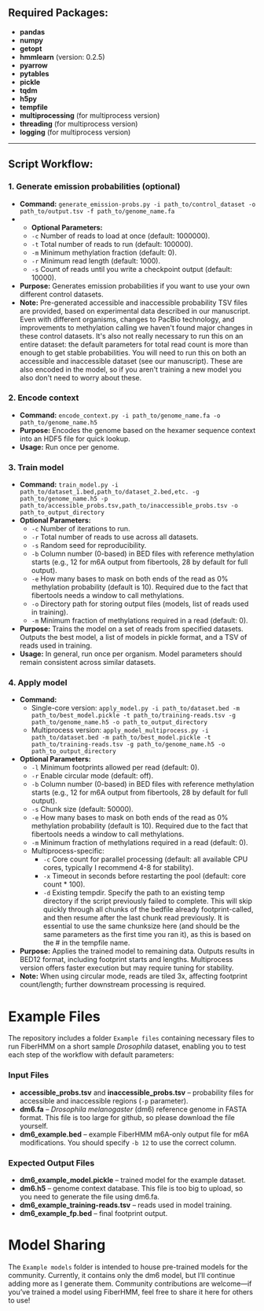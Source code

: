 ## **Required Packages:**

- **pandas**
- **numpy**
- **getopt**
- **hmmlearn** (version: 0.2.5)
- **pyarrow**
- **pytables**
- **pickle**
- **tqdm**
- **h5py**
- **tempfile**
- **multiprocessing** (for multiprocess version)
- **threading** (for multiprocess version)
- **logging** (for multiprocess version)

---

## **Script Workflow:**

### 1. **Generate emission probabilities (optional)**
   - **Command:** `generate_emission-probs.py -i path_to/control_dataset -o path_to/output.tsv -f path_to/genome_name.fa`
   - - **Optional Parameters:**
     - `-c` Number of reads to load at once (default: 1000000).
     - `-t` Total number of reads to run (default: 100000).
     - `-m` Minimum methylation fraction (default: 0).
     - `-r` Minimum read length (default: 1000).
     - `-s` Count of reads until you write a checkpoint output (default: 10000).
   - **Purpose:** Generates emission probabilities if you want to use your own different control datasets.
   - **Note:** Pre-generated accessible and inaccessible probability TSV files are provided, based on experimental data described in our manuscript. Even with different organisms, changes to PacBio technology, and improvements to methylation calling we haven't found major changes in these control datasets. It's also not really necessary to run this on an entire dataset: the default parameters for total read count is more than enough to get stable probabilities. You will need to run this on both an accessible and inaccessible dataset (see our manuscript). These are also encoded in the model, so if you aren't training a new model you also don't need to worry about these.

### 2. **Encode context**
   - **Command:** `encode_context.py -i path_to/genome_name.fa -o path_to/genome_name.h5`
   - **Purpose:** Encodes the genome based on the hexamer sequence context into an HDF5 file for quick lookup.
   - **Usage:** Run once per genome.

### 3. **Train model**
   - **Command:** `train_model.py -i path_to/dataset_1.bed,path_to/dataset_2.bed,etc. -g path_to/genome_name.h5 -p path_to/accessible_probs.tsv,path_to/inaccessible_probs.tsv -o path_to_output_directory`
   - **Optional Parameters:**
     - `-c` Number of iterations to run.
     - `-r` Total number of reads to use across all datasets.
     - `-s` Random seed for reproducibility.
     - `-b` Column number (0-based) in BED files with reference methylation starts (e.g., 12 for m6A output from fibertools, 28 by default for full output).
     - `-e` How many bases to mask on both ends of the read as 0% methylation probability (default is 10). Required due to the fact that fibertools needs a window to call methylations.
     - `-o` Directory path for storing output files (models, list of reads used in training).
     - `-m` Minimum fraction of methylations required in a read (default: 0).
   - **Purpose:** Trains the model on a set of reads from specified datasets. Outputs the best model, a list of models in pickle format, and a TSV of reads used in training.
   - **Usage:** In general, run once per organism. Model parameters should remain consistent across similar datasets.

### 4. **Apply model**
   - **Command:** 
     - Single-core version: `apply_model.py -i path_to/dataset.bed -m path_to/best_model.pickle -t path_to/training-reads.tsv -g path_to/genome_name.h5 -o path_to_output_directory`
     - Multiprocess version: `apply_model_multiprocess.py -i path_to/dataset.bed -m path_to/best_model.pickle -t path_to/training-reads.tsv -g path_to/genome_name.h5 -o path_to_output_directory`
   - **Optional Parameters:**
     - `-l` Minimum footprints allowed per read (default: 0).
     - `-r` Enable circular mode (default: off).
     - `-b` Column number (0-based) in BED files with reference methylation starts (e.g., 12 for m6A output from fibertools, 28 by default for full output).
     - `-s` Chunk size (default: 50000).
     - `-e` How many bases to mask on both ends of the read as 0% methylation probability (default is 10). Required due to the fact that fibertools needs a window to call methylations.
     - `-m` Minimum fraction of methylations required in a read (default: 0).
     - Multiprocess-specific:
       - `-c` Core count for parallel processing (default: all available CPU cores, typically I recommend 4-8 for stability).
       - `-x` Timeout in seconds before restarting the pool (default: core count * 100).
       - `-d` Existing tempdir. Specify the path to an existing temp directory if the script previously failed to complete. This will skip quickly through all chunks of the bedfile already footprint-called, and then resume after the last chunk read previously. It is essential to use the same chunksize here (and should be the same parameters as the first time you ran it), as this is based on the # in the tempfile name.
   - **Purpose:** Applies the trained model to remaining data. Outputs results in BED12 format, including footprint starts and lengths. Multiprocess version offers faster execution but may require tuning for stability.
   - **Note:** When using circular mode, reads are tiled 3x, affecting footprint count/length; further downstream processing is required.

# **Example Files**

The repository includes a folder `Example files` containing necessary files to run FiberHMM on a short sample *Drosophila* dataset, enabling you to test each step of the workflow with default parameters:

### Input Files
- **accessible_probs.tsv** and **inaccessible_probs.tsv** – probability files for accessible and inaccessible regions (`-p` parameter).
- **dm6.fa** – *Drosophila melanogaster* (dm6) reference genome in FASTA format. This file is too large for github, so please download the file yourself.
- **dm6_example.bed** – example FiberHMM m6A-only output file for m6A modifications. You should specify `-b 12` to use the correct column.

### Expected Output Files
- **dm6_example_model.pickle** – trained model for the example dataset.
- **dm6.h5** – genome context database. This file is too big to upload, so you need to generate the file using dm6.fa.
- **dm6_example_training-reads.tsv** – reads used in model training.
- **dm6_example_fp.bed** – final footprint output.

# **Model Sharing**

The `Example models` folder is intended to house pre-trained models for the community. Currently, it contains only the dm6 model, but I’ll continue adding more as I generate them. Community contributions are welcome—if you’ve trained a model using FiberHMM, feel free to share it here for others to use!
